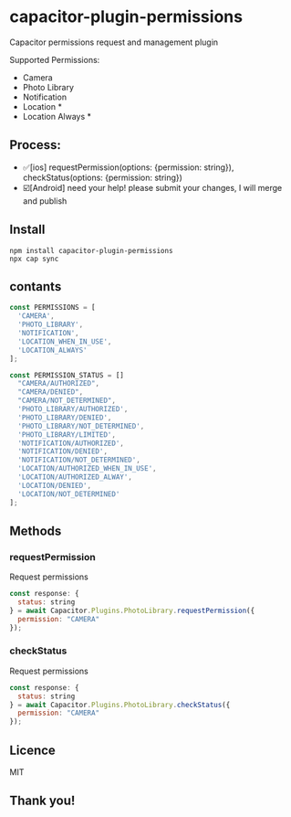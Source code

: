# capacitor-plugin-permissions

Capacitor permissions request and management plugin

Supported Permissions:

- Camera
- Photo Library
- Notification
- Location \*
- Location Always \*

## Process:

- ✅[ios] requestPermission(options: {permission: string}), checkStatus(options: {permission: string})
- ☑️[Android] need your help! please submit your changes, I will merge and publish

## Install

```
npm install capacitor-plugin-permissions
npx cap sync
```

## contants

```javascript
const PERMISSIONS = [
  'CAMERA',
  'PHOTO_LIBRARY',
  'NOTIFICATION',
  'LOCATION_WHEN_IN_USE',
  'LOCATION_ALWAYS'
];

const PERMISSION_STATUS = []
  "CAMERA/AUTHORIZED",
  "CAMERA/DENIED",
  "CAMERA/NOT_DETERMINED",
  'PHOTO_LIBRARY/AUTHORIZED',
  'PHOTO_LIBRARY/DENIED',
  'PHOTO_LIBRARY/NOT_DETERMINED',
  'PHOTO_LIBRARY/LIMITED',
  'NOTIFICATION/AUTHORIZED',
  'NOTIFICATION/DENIED',
  'NOTIFICATION/NOT_DETERMINED',
  'LOCATION/AUTHORIZED_WHEN_IN_USE',
  'LOCATION/AUTHORIZED_ALWAY',
  'LOCATION/DENIED',
  'LOCATION/NOT_DETERMINED'
];
```

## Methods

### requestPermission

Request permissions

```javascript
const response: {
  status: string
} = await Capacitor.Plugins.PhotoLibrary.requestPermission({
  permission: "CAMERA"
});
```

### checkStatus

Request permissions

```javascript
const response: {
  status: string
} = await Capacitor.Plugins.PhotoLibrary.checkStatus({
  permission: "CAMERA"
});
```

## Licence

MIT

## Thank you!
